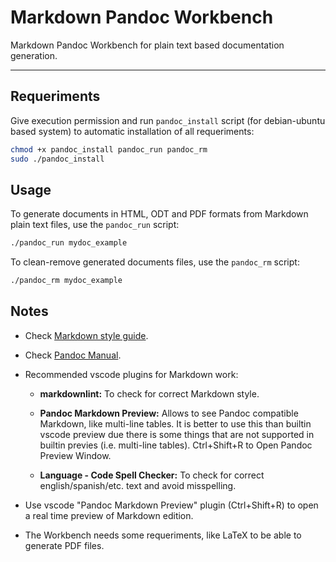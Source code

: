 # Markdown Pandoc Workbench

Markdown Pandoc Workbench for plain text based documentation generation.

---

## Requeriments

Give execution permission and run `pandoc_install` script (for debian-ubuntu based system) to automatic installation of all requeriments:

```bash
chmod +x pandoc_install pandoc_run pandoc_rm
sudo ./pandoc_install
```

## Usage

To generate documents in HTML, ODT and PDF formats from Markdown plain text files, use the `pandoc_run` script:

```bash
./pandoc_run mydoc_example
```

To clean-remove generated documents files, use the `pandoc_rm` script:

```bash
./pandoc_rm mydoc_example
```

## Notes

- Check [Markdown style guide](https://www.markdownguide.org/cheat-sheet/).

- Check [Pandoc Manual](https://pandoc.org/MANUAL.html).

- Recommended vscode plugins for Markdown work:

    - **markdownlint:** To check for correct Markdown style.

    - **Pandoc Markdown Preview:** Allows to see Pandoc compatible Markdown, like multi-line tables. It is better to use this than builtin vscode preview due there is some things that are not supported in builtin previes (i.e. multi-line tables). Ctrl+Shift+R to Open Pandoc Preview Window.

    - **Language - Code Spell Checker:** To check for correct english/spanish/etc. text and avoid misspelling.

- Use vscode "Pandoc Markdown Preview" plugin (Ctrl+Shift+R) to open a real time preview of Markdown edition.

- The Workbench needs some requeriments, like LaTeX to be able to generate PDF files.
